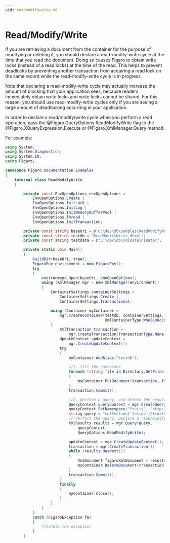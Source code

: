 ```yaml
---
uid: readmodifywrite.md
---
```


# Read/Modify/Write


If you are retrieving a document from the container for the purpose of modifying or deleting it, you should declare a read-modify-write cycle at the time that you read the document. Doing so causes Figaro to obtain write locks (instead of a read locks) at the time of the read. This helps to prevent deadlocks by preventing another transaction from acquiring a read lock on the same record while the read-modify-write cycle is in progress.

Note that declaring a read-modify-write cycle may actually increase the amount of blocking that your application sees, because readers immediately obtain write locks and write locks cannot be shared. For this reason, you should use read-modify-write cycles only if you are seeing a large amount of deadlocking occurring in your application.

In order to declare a read/modify/write cycle when you perform a read operation, pass the @Figaro.QueryOptions.ReadModifyWrite flag to the @Figaro.XQueryExpression.Execute or @Figaro.XmlManager.Query  method.


For example:

``` C#
using System;
using System.Diagnostics;
using System.IO;
using Figaro;

namespace Figaro.Documentation.Examples
{
    internal class ReadModifyWrite
    {

        private const EnvOpenOptions envOpenOptions =
            EnvOpenOptions.Create |
            EnvOpenOptions.InitLock |
            EnvOpenOptions.InitLog |
            EnvOpenOptions.InitMemoryBufferPool |
            EnvOpenOptions.Thread | 
            EnvOpenOptions.InitTransaction;

        private const string baseUri = @"C:\dev\db\samples\ReadModifyWrite";
        private const string testdb = "ReadModifyWrite.dbxml";
        private const string testdata = @"C:\dev\db\xmlData\nsData\";

        private static void Main()
        {
            BuildDir(baseUri, true);
            FigaroEnv environment = new FigaroEnv();
            try
            {
                environment.Open(baseUri, envOpenOptions);
                using (XmlManager mgr = new XmlManager(environment))
                {
                    ContainerSettings containerSettings =
                        ContainerSettings.Create |
                        ContainerSettings.Transactional;

                    using (Container myContainer =
                        mgr.CreateContainer(testdb, containerSettings,
                                            XmlContainerType.WholeDocContainer))
                    {
                        XmlTransaction transaction =
                            mgr.CreateTransaction(TransactionType.None);
                        UpdateContext updateContext = 
                            mgr.CreateUpdateContext();
                        try
                        {
                            myContainer.AddAlias("testdb");

                            //1. fill the container
                            foreach (string file in Directory.GetFiles(testdata))
                            {
                                myContainer.PutDocument(transaction, file, updateContext);
                            }
                            transaction.Commit();

                            //2. perform a query, and delete the results
                            QueryContext queryContext = mgr.CreateQueryContext(EvaluationType.Eager);
                            queryContext.SetNamespace("fruits", "http://groceryItem.dbxml/fruits");
                            string query = "collection('testdb')/fruits:item";
                            // Perform the query. Declare a read/modify/write cycle
                            XmlResults results = mgr.Query(query, 
                                queryContext, 
                                QueryOptions.ReadModifyWrite);

                            updateContext = mgr.CreateUpdateContext();
                            transaction = mgr.CreateTransaction();
                            while (results.HasNext())
                            {
                                XmlDocument figaroXmlDocument = results.NextDocument();
                                myContainer.DeleteDocument(transaction,figaroXmlDocument, updateContext);
                            }
                            transaction.Commit();
                        }
                        finally
                        {
                            myContainer.Close();
                        }
                    }
                }
            }
            catch (FigaroException fe)
            {
                //handle the exception
            }
        }
```


